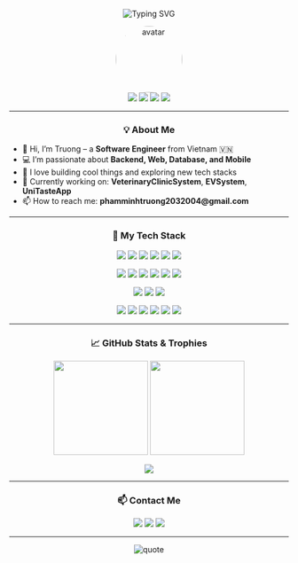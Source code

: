 <!-- Banner -->
<p align="center">
  <img src="https://readme-typing-svg.herokuapp.com?font=Fira+Code&duration=2500&pause=1000&color=FAAE42&background=FFFFFF00&center=true&vCenter=true&multiline=true&width=800&height=70&lines=Hi+%F0%9F%91%8B%2C+I%E2%80%99m+<YOUR_NAME>!;Passionate+about+Code+%F0%9F%92%BB+and+Learning+New+Things!;Welcome+to+my+GitHub+Profile!+%F0%9F%8C%9F" alt="Typing SVG" />
</p>

<!-- Avatar + Social icons -->
<p align="center">
  <img src="https://jbagy.me/wp-content/uploads/2025/03/Hinh-anh-avatar-shin-cau-be-but-chi-cute-7.jpg" alt="avatar" width="120" style="border-radius:50%;"/><br>
  <a href="mailto:phamminhtruong2032004@gmail.com"><img src="https://img.shields.io/badge/Email-FAAE42?style=flat-square&logo=gmail&logoColor=white"/></a>
  <a href="https://facebook.com/mtrg234"><img src="https://img.shields.io/badge/Facebook-1877F2?style=flat-square&logo=facebook&logoColor=white"/></a>
  <a href="https://linkedin.com/in/<YOUR_LINKEDIN>"><img src="https://img.shields.io/badge/LinkedIn-0A66C2?style=flat-square&logo=linkedin&logoColor=white"/></a>
  <a href="https://github.com/truongpm234"><img src="https://img.shields.io/badge/GitHub-333?style=flat-square&logo=github&logoColor=white"/></a>
</p>

---

<h3 align="center">💡 About Me</h3>
<ul>
  <li>🌱 Hi, I’m Truong – a <b>Software Engineer</b> from Vietnam 🇻🇳</li>
  <li>💻 I’m passionate about <b>Backend, Web, Database, and Mobile</b></li>
  <li>🚀 I love building cool things and exploring new tech stacks</li>
  <li>🎯 Currently working on: <b>VeterinaryClinicSystem</b>, <b>EVSystem</b>, <b>UniTasteApp</b></li>
  <li>📫 How to reach me: <b>phamminhtruong2032004@gmail.com</b></li>
</ul>

---

<h3 align="center">🚀 My Tech Stack</h3>
<p align="center">
  <!-- Programming languages -->
  <img src="https://img.shields.io/badge/C%23-239120?style=for-the-badge&logo=c-sharp&logoColor=white"/>
  <img src="https://img.shields.io/badge/Java-007396?style=for-the-badge&logo=java&logoColor=white"/>
  <img src="https://img.shields.io/badge/SQL-003B57?style=for-the-badge&logo=sql&logoColor=white"/>
  <img src="https://img.shields.io/badge/JavaScript-F7DF1E?style=for-the-badge&logo=javascript&logoColor=black"/>
  <img src="https://img.shields.io/badge/HTML-E34F26?style=for-the-badge&logo=html5&logoColor=white"/>
  <img src="https://img.shields.io/badge/CSS-1572B6?style=for-the-badge&logo=css3&logoColor=white"/>
</p>
<p align="center">
  <!-- Frameworks -->
  <img src="https://img.shields.io/badge/.NET-512BD4?style=for-the-badge&logo=dotnet&logoColor=white"/>
  <img src="https://img.shields.io/badge/ASP.NET-5C2D91?style=for-the-badge&logo=dotnet&logoColor=white"/>
  <img src="https://img.shields.io/badge/Entity%20Framework-68217A?style=for-the-badge&logo=entity-framework&logoColor=white"/>
  <img src="https://img.shields.io/badge/Spring%20Boot-6DB33F?style=for-the-badge&logo=spring-boot&logoColor=white"/>
  <img src="https://img.shields.io/badge/Razor%20Pages-purple?style=for-the-badge"/>
  <img src="https://img.shields.io/badge/Unity-000000?style=for-the-badge&logo=unity&logoColor=white"/>
</p>
<p align="center">
  <!-- Databases -->
  <img src="https://img.shields.io/badge/Microsoft%20SQL%20Server-CC2927?style=for-the-badge&logo=microsoft-sql-server&logoColor=white"/>
  <img src="https://img.shields.io/badge/PostgreSQL-4169E1?style=for-the-badge&logo=postgresql&logoColor=white"/>
  <img src="https://img.shields.io/badge/MySQL-4479A1?style=for-the-badge&logo=mysql&logoColor=white"/>
</p>
<p align="center">
  <!-- Tools -->
  <img src="https://img.shields.io/badge/Visual%20Studio-5C2D91?style=for-the-badge&logo=visual-studio&logoColor=white"/>
  <img src="https://img.shields.io/badge/VS%20Code-007ACC?style=for-the-badge&logo=visual-studio-code&logoColor=white"/>
  <img src="https://img.shields.io/badge/Git-F05032?style=for-the-badge&logo=git&logoColor=white"/>
  <img src="https://img.shields.io/badge/GitHub-181717?style=for-the-badge&logo=github&logoColor=white"/>
  <img src="https://img.shields.io/badge/Docker-2496ED?style=for-the-badge&logo=docker&logoColor=white"/>
  <img src="https://img.shields.io/badge/Postman-FF6C37?style=for-the-badge&logo=postman&logoColor=white"/>
</p>

---

<h3 align="center">📈 GitHub Stats & Trophies</h3>
<p align="center">
  <img src="https://github-readme-stats.vercel.app/api?username=<YOUR_USERNAME>&show_icons=true&theme=radical" height="170"/>
  <img src="https://github-readme-streak-stats.herokuapp.com/?user=<YOUR_USERNAME>&theme=radical" height="170"/>
</p>
<p align="center">
  <img src="https://github-profile-trophy.vercel.app/?username=<YOUR_USERNAME>&theme=radical&column=7"/>
</p>

---

<h3 align="center">📫 Contact Me</h3>
<p align="center">
  <a href="mailto:phamminhtruong2032004@gmail.com"><img src="https://img.shields.io/badge/Gmail-FAAE42?style=for-the-badge&logo=gmail&logoColor=white"/></a>
  <a href="https://facebook.com/mtrg234"><img src="https://img.shields.io/badge/Facebook-1877F2?style=for-the-badge&logo=facebook&logoColor=white"/></a>
  <a href="https://linkedin.com/in/phạm-minh-trường-593085303"><img src="https://img.shields.io/badge/LinkedIn-0A66C2?style=for-the-badge&logo=linkedin&logoColor=white"/></a>
</p>

---

<p align="center">
  <img src="https://quotes-github-readme.vercel.app/api?type=horizontal&theme=radical" alt="quote" />
</p>

<!-- Ẩn phần dưới nếu bạn không thích nhiều stats quá -->
<!--
## 🧑‍💻 Latest Projects

- [VeterinaryClinicSystem](https://github.com/truongpm234/VeterinaryClinicSystem) - Multi-role clinic management system.
- [EVSystem](https://github.com/truongpm234/EVSystem) - EV Service Center maintenance platform.
- [UniTasteApp](https://github.com/truongpm234/UniTasteApp) - F&B social review and AI recommendation.
-->

<!-- END -->
